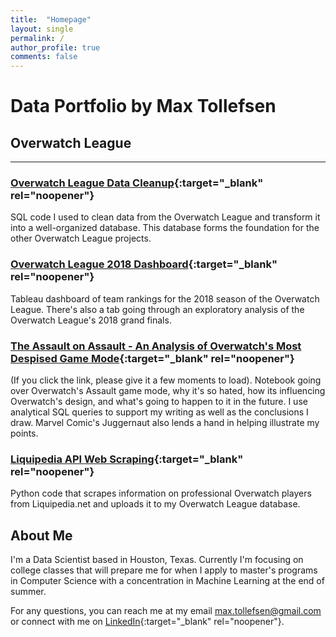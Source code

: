 ```yaml
---
title:  "Homepage"
layout: single
permalink: /
author_profile: true
comments: false
---
```


# Data Portfolio by Max Tollefsen

## Overwatch League
-----

### [Overwatch League Data Cleanup](https://github.com/maxtoll/Overwatch-League-Data/tree/main/Data%20Cleanup){:target="_blank" rel="noopener"}
SQL code I used to clean data from the Overwatch League and transform it into a well-organized database. This database forms the foundation for the other Overwatch League projects.
  
### [Overwatch League 2018 Dashboard](https://public.tableau.com/app/profile/max.tollefsen/viz/OverwatchLeague2018/OWL2018Dashboard){:target="_blank" rel="noopener"}
Tableau dashboard of team rankings for the 2018 season of the Overwatch League. There's also a tab going through an exploratory analysis of the Overwatch League's 2018 grand finals.

### [The Assault on Assault - An Analysis of Overwatch's Most Despised Game Mode](https://nbviewer.org/github/mtollefsen/overwatch-league-data-projects/blob/main/Notebooks/The%20Assault%20on%20Assault.ipynb){:target="_blank" rel="noopener"}
(If you click the link, please give it a few moments to load). Notebook going over Overwatch's Assault game mode, why it's so hated, how its influencing Overwatch's design, and what's going to happen to it in the future. I use analytical SQL queries to support my writing as well as the conclusions I draw. Marvel Comic's Juggernaut also lends a hand in helping illustrate my points.


### [Liquipedia API Web Scraping](https://github.com/mtollefsen/overwatch-league-data-projects/tree/main/Liquipedia%20API%20Web%20Scrape){:target="_blank" rel="noopener"}
Python code that scrapes information on professional Overwatch players from Liquipedia.net and uploads it to my Overwatch League database.

## About Me
I'm a Data Scientist based in Houston, Texas. Currently I'm focusing on college classes that will prepare me for when I apply to master's programs in Computer Science with a concentration in Machine Learning at the end of summer.

For any questions, you can reach me at my email [max.tollefsen@gmail.com](mailto:max.tollefsen@gmail.com) or connect with me on [LinkedIn](https://www.linkedin.com/in/max-tollefsen/){:target="_blank" rel="noopener"}.
